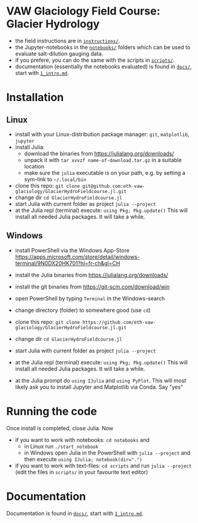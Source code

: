 VAW Glaciology Field Course: Glacier Hydrology
==============================================

- the field instructions are in [`instructions/`](instructions).
- the Jupyter-notebooks in the [`notebooks/`](notebooks) folders which can be used to
  evaluate salt-dilution gauging data.
- if you prefere, you can do the same with the scripts in [`scripts/`](scripts).
- documentation (essentially the notebooks evaluated) is found in [`docs/`](docs), start with [`1_intro.md`](docs/1_intro.md).

# Installation

## Linux

- install with your Linux-distribution package manager: `git`, `matplotlib`, `jupyter`
- install Julia:
  - download the binaries from https://julialang.org/downloads/
  - unpack it with `tar xvvzf name-of-download.tar.gz` in a suitable
    location
  - make sure the `julia` executable is on your path, e.g. by setting
    a sym-link to `~/.local/bin`
- clone this repo: `git clone
  git@github.com:eth-vaw-glaciology/GlacierHydroFieldcourse.jl.git`
- change dir `cd GlacierHydroFieldcourse.jl`
- start Julia with current folder as project `julia --project`
- at the Julia repl (terminal) execute:
  `using Pkg; Pkg.update()`
  This will install all needed Julia packages.  It will take a while.

## Windows

- install PowerShell via the Windows App-Store
  https://apps.microsoft.com/store/detail/windows-terminal/9N0DX20HK701?hl=fr-ch&gl=CH
- install the Julia binaries from https://julialang.org/downloads/
- install the git binaries from https://git-scm.com/download/win

- open PowerShell by typing `Terminal` in the Windows-search
- change directory (folder) to somewhere good (use `cd`)
- clone this repo: `git clone https://github.com/eth-vaw-glaciology/GlacierHydroFieldcourse.jl.git`
- change dir `cd GlacierHydroFieldcourse.jl`
- start Julia with current folder as project `julia --project`
- at the Julia repl (terminal) execute:
  `using Pkg; Pkg.update()`
  This will install all needed Julia packages.  It will take a while.
- at the Julia prompt do `using IJulia` and `using PyPlot`.  This will
  most likely ask you to install Jupyter and Matplotlib via Conda.
  Say "yes"


# Running the code

Once install is completed, close Julia. Now
- if you want to work with notebooks:
  `cd notebooks` and
  - in Linux run `./start_notebook`
  - in Windows open Julia in the PowerShell with `julia --project` and
    then execute `using IJulia; notebook(dir=".")`
- if you want to work with text-files:
  `cd scripts` and run `julia --project`
  (edit the files in `scripts/` in your favourite text editor)

# Documentation

Documentation is found in [`docs/`](docs), start with [`1_intro.md`](docs/1_intro.md).
